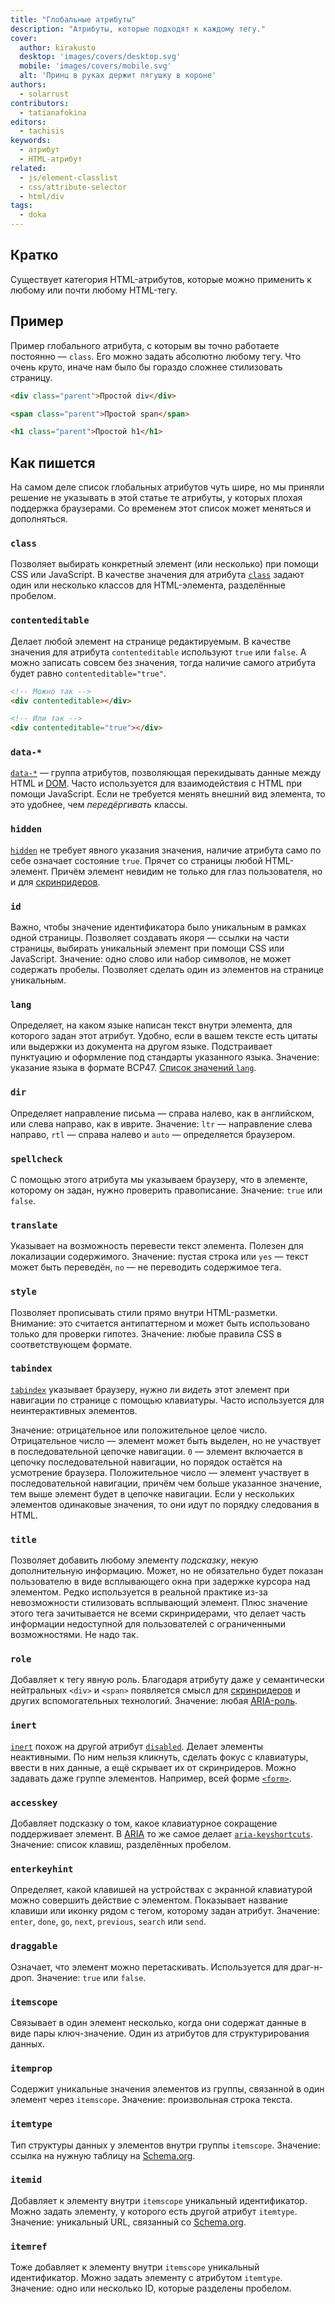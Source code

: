 ```yaml
---
title: "Глобальные атрибуты"
description: "Атрибуты, которые подходят к каждому тегу."
cover:
  author: kirakusto
  desktop: 'images/covers/desktop.svg'
  mobile: 'images/covers/mobile.svg'
  alt: 'Принц в руках держит лягушку в короне'
authors:
  - solarrust
contributors:
  - tatianafokina
editors:
  - tachisis
keywords:
  - атрибут
  - HTML-атрибут
related:
  - js/element-classlist
  - css/attribute-selector
  - html/div
tags:
  - doka
---
```


## Кратко

Существует категория HTML-атрибутов, которые можно применить к любому или почти любому HTML-тегу.

## Пример

Пример глобального атрибута, с которым вы точно работаете постоянно — `class`. Его можно задать абсолютно любому тегу. Что очень круто, иначе нам было бы гораздо сложнее стилизовать страницу.

```html
<div class="parent">Простой div</div>

<span class="parent">Простой span</span>

<h1 class="parent">Простой h1</h1>
```

## Как пишется

На самом деле список глобальных атрибутов чуть шире, но мы приняли решение не указывать в этой статье те атрибуты, у которых плохая поддержка браузерами. Со временем этот список может меняться и дополняться.

### `class`

Позволяет выбирать конкретный элемент (или несколько) при помощи CSS или JavaScript. В качестве значения для атрибута [`class`](/html/class/) задают один или несколько классов для HTML-элемента, разделённые пробелом.

### `contenteditable`

Делает любой элемент на странице редактируемым. В качестве значения для атрибута `contenteditable` используют `true` или `false`. А можно записать совсем без значения, тогда наличие самого атрибута будет равно `contenteditable="true"`.

```html
<!-- Можно так -->
<div contenteditable></div>

<!-- Или так -->
<div contenteditable="true"></div>
```

### `data-*`

[`data-*`](/html/data-attributes/) — группа атрибутов, позволяющая перекидывать данные между HTML и [DOM](/js/dom/). Часто используется для взаимодействия с HTML при помощи JavaScript. Если не требуется менять внешний вид элемента, то это удобнее, чем _передёргивать_ классы.

### `hidden`

[`hidden`](/html/hidden/) не требует явного указания значения, наличие атрибута само по себе означает состояние `true`. Прячет со страницы любой HTML-элемент. Причём элемент невидим не только для глаз пользователя, но и для [скринридеров](/a11y/screenreaders/).

### `id`

Важно, чтобы значение идентификатора было уникальным в рамках одной страницы. Позволяет создавать якоря — ссылки на части страницы, выбирать уникальный элемент при помощи CSS или JavaScript. Значение: одно слово или набор символов, не может содержать пробелы. Позволяет сделать один из элементов на странице уникальным.

### `lang`

Определяет, на каком языке написан текст внутри элемента, для которого задан этот атрибут. Удобно, если в вашем тексте есть цитаты или выдержки из документа на другом языке. Подстраивает пунктуацию и оформление под стандарты указанного языка. Значение: указание языка в формате BCP47. [Список значений `lang`](/html/html/).

### `dir`

Определяет направление письма — справа налево, как в английском, или слева направо, как в иврите. Значение: `ltr` — направление слева направо, `rtl` — справа налево и `auto` — определяется браузером.

### `spellcheck`

С помощью этого атрибута мы указываем браузеру, что в элементе, которому он задан, нужно проверить правописание. Значение: `true` или `false`.

### `translate`

Указывает на возможность перевести текст элемента. Полезен для локализации содержимого. Значение: пустая строка или `yes` — текст может быть переведён, `no` — не переводить содержимое тега.

### `style`

Позволяет прописывать стили прямо внутри HTML-разметки. Внимание: это считается антипаттерном и может быть использовано только для проверки гипотез. Значение: любые правила CSS в соответствующем формате.

### `tabindex`

[`tabindex`](/html/tabindex/) указывает браузеру, нужно ли _видеть_ этот элемент при навигации по странице с помощью клавиатуры. Часто используется для неинтерактивных элементов.

Значение: отрицательное или положительное целое число. Отрицательное число — элемент может быть выделен, но не участвует в последовательной цепочке навигации. `0` — элемент включается в цепочку последовательной навигации, но порядок остаётся на усмотрение браузера. Положительное число — элемент участвует в последовательной навигации, причём чем больше указанное значение, тем выше элемент будет в цепочке навигации. Если у нескольких элементов одинаковые значения, то они идут по порядку следования в HTML.

### `title`

Позволяет добавить любому элементу _подсказку_, некую дополнительную информацию. Может, но не обязательно будет показан пользователю в виде всплывающего окна при задержке курсора над элементом. Редко используется в реальной практике из-за невозможности стилизовать всплывающий элемент. Плюс значение этого тега зачитывается не всеми скринридерами, что делает часть информации недоступной для пользователей с ограниченными возможностями. Не надо так.

### `role`

Добавляет к тегу явную роль. Благодаря атрибуту даже у семантически нейтральных `<div>` и `<span>` появляется смысл для [скринридеров](/a11y/screenreaders/) и других вспомогательных технологий. Значение: любая [ARIA-роль](/a11y/aria-roles/).

### `inert`

[`inert`](/html/inert/) похож на другой атрибут [`disabled`](/html/disabled/). Делает элементы неактивными. По ним нельзя кликнуть, сделать фокус с клавиатуры, ввести в них данные, а ещё скрывает их от скринридеров. Можно задавать даже группе элементов. Например, всей форме [`<form>`](/html/form).

### `accesskey`

Добавляет подсказку о том, какое клавиатурное сокращение поддерживает элемент. В [ARIA](/a11y/aria-intro/) то же самое делает [`aria-keyshortcuts`](/a11y/aria-keyshortcuts/). Значение: список клавиш, разделённых пробелом.

### `enterkeyhint`

Определяет, какой клавишей на устройствах с экранной клавиатурой можно совершить действие с элементом. Показывает название клавиши или иконку рядом с тегом, которому задан атрибут. Значение: `enter`, `done`, `go`, `next`, `previous`, `search` или `send`.

### `draggable`

Означает, что элемент можно перетаскивать. Используется для драг-н-дроп. Значение: `true` или `false`.

### `itemscope`

Связывает в один элемент несколько, когда они содержат данные в виде пары ключ-значение. Один из атрибутов для структурирования данных.

### `itemprop`

Содержит уникальные значения элементов из группы, связанной в один элемент через `itemscope`. Значение: произвольная строка текста.

### `itemtype`

Тип структуры данных у элементов внутри группы `itemscope`. Значение: ссылка на нужную таблицу на [Schema.org](https://schema.org/).

### `itemid`

Добавляет к элементу внутри `itemscope` уникальный идентификатор. Можно задать элементу, у которого есть другой атрибут `itemtype`. Значение: уникальный URL, связанный со [Schema.org](https://schema.org/).

### `itemref`

Тоже добавляет к элементу внутри `itemscope` уникальный идентификатор. Можно задать элементу с атрибутом `itemtype`. Значение: одно или несколько ID, которые разделены пробелом.
